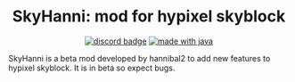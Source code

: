 <h1 align = "center">
	SkyHanni: mod for hypixel skyblock
</h1>

<div align="center">

[![discord badge](https://img.shields.io/discord/516977525906341928?label=discord&color=9089DA&logo=discord&style=for-the-badge)](https://discord.gg/8DXVN4BJz3)
[![made with java](https://img.shields.io/badge/Made%20With-Java-orange?style=for-the-badge&logo=java&logocolor=white)](https://www.java.com/)

</div>

SkyHanni is a beta mod developed by hannibal2 to add new features to hypixel skyblock. It is in beta so expect bugs.
